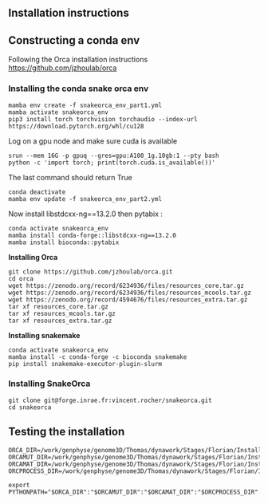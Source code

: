 ## Installation instructions

## Constructing a conda env

Following the Orca installation instructions  
https://github.com/jzhoulab/orca

### Installing the conda snake orca env

```
mamba env create -f snakeorca_env_part1.yml
mamba activate snakeorca_env
pip3 install torch torchvision torchaudio --index-url https://download.pytorch.org/whl/cu128
```

Log on a gpu node and make sure cuda is available
```
srun --mem 16G -p gpuq --gres=gpu:A100_1g.10gb:1 --pty bash
python -c 'import torch; print(torch.cuda.is_available())'
```
The last command should return True

```
conda deactivate
mamba env update -f snakeorca_env_part2.yml
```

Now install libstdcxx-ng==13.2.0 then pytabix :

```
conda activate snakeorca_env
mamba install conda-forge::libstdcxx-ng==13.2.0
mamba install bioconda::pytabix
```

**Installing Orca**

```
git clone https://github.com/jzhoulab/orca.git
cd orca
wget https://zenodo.org/record/6234936/files/resources_core.tar.gz
wget https://zenodo.org/record/6234936/files/resources_mcools.tar.gz
wget https://zenodo.org/record/4594676/files/resources_extra.tar.gz
tar xf resources_core.tar.gz
tar xf resources_mcools.tar.gz
tar xf resources_extra.tar.gz
```

**Installing snakemake**

```
conda activate snakeorca_env
mamba install -c conda-forge -c bioconda snakemake
pip install snakemake-executor-plugin-slurm
```

### Installing SnakeOrca

```
git clone git@forge.inrae.fr:vincent.rocher/snakeorca.git
cd snakeorca
```



## Testing the installation

```
ORCA_DIR=/work/genphyse/genome3D/Thomas/dynawork/Stages/Florian/InstallTest/orca
ORCAMUT_DIR=/work/genphyse/genome3D/Thomas/dynawork/Stages/Florian/InstallTest/snakeorca/scripts/mutations
ORCAMAT_DIR=/work/genphyse/genome3D/Thomas/dynawork/Stages/Florian/InstallTest/snakeorca/scripts/orcanalyse
ORCPROCESS_DIR=/work/genphyse/genome3D/Thomas/dynawork/Stages/Florian/InstallTest/snakeorca/scripts/orca_predictions

export PYTHONPATH="$ORCA_DIR":"$ORCAMUT_DIR":"$ORCAMAT_DIR":"$ORCPROCESS_DIR":$PYTHONPATH



```









